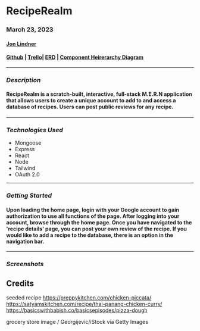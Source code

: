 # RecipeRealm

### **March 23, 2023**

#### [Jon Lindner ](https://www.linkedin.com/in/jon-lindner-807847183/)

#### [Github](https://github.com/jonclindner/RecipeRealmV2) | [Trello](https://trello.com/b/vSYUEiE6/reciperealm)| [ERD](https://lucid.app/lucidchart/6e7de7d0-9822-4d73-aba6-8d4fb074b0ab/edit?viewport_loc=-93%2C172%2C1454%2C688%2C0_0&invitationId=inv_32a57dfb-5d87-422c-9758-edbfd0f415f0) | [Component Heirerarchy Diagram](https://lucid.app/lucidchart/0f7214e5-9fa0-433e-b31a-daaf304029be/edit?beaconFlowId=B863AEEC0899D5CB&invitationId=inv_5fa7d33a-8083-43e6-8cfd-842732bc8d76&page=0_0#)

---

### **_Description_**

#### RecipeRealm is a scratch-built, interactive, full-stack M.E.R.N application that allows users to create a unique account to add to and access a database of recipes. Users can post public reviews for any recipe.

####

---

### **_*Technologies Used*_**

- Mongoose
- Express
- React
- Node
- Tailwind
- OAuth 2.0

---

### **_Getting Started_**

#### Upon loading the home page, login with your Google account to gain authorization to use all functions of the page. After logging into your account, browse through the home page. Once you have navigated to the 'recipe details' page, you can post your own review of the recipe. If you would like to add a recipe to the database, there is an option in the navigation bar.

---

### **_Screenshots_**

## **Credits**

seeded recipe https://preppykitchen.com/chicken-piccata/
https://satyamskitchen.com/recipe/thai-panang-chicken-curry/
https://basicswithbabish.co/basicsepisodes/pizza-dough

grocery store image / Georgijevic/iStock via Getty Images
